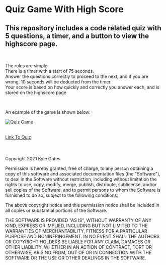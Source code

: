 <h1>Quiz Game With High Score</h1>

<h2>This repository includes a code related quiz with 5 questions, a timer, and a button to view the highscore page.</h2>
<br>

<p>The rules are simple:<br> 
There is a timer with a start of 75 seconds.<br> 
Answer the questions correctly to proceed to the next, and if you are wrong, 10 seconds will be deducted from the timer.<br> 
Your score is based on how quickly and correctly you answer each, and is stored on the highscore page</p>

<br>

<p>An example of the game is shown below:<p>

![Quiz Game](https://user-images.githubusercontent.com/70537665/101086837-4aa20300-3566-11eb-9730-21369edd641f.gif)


<br>
<a href="https://gateskyle.github.io/Quiz-Game-With-High-Score/">Link To Quiz</a>

<br>
<br>
<br>
<br>
Copyright 2021 Kyle Gates

Permission is hereby granted, free of charge, to any person obtaining a copy of this software and associated documentation files (the "Software"), to deal in the Software without restriction, including without limitation the rights to use, copy, modify, merge, publish, distribute, sublicense, and/or sell copies of the Software, and to permit persons to whom the Software is furnished to do so, subject to the following conditions:

The above copyright notice and this permission notice shall be included in all copies or substantial portions of the Software.

THE SOFTWARE IS PROVIDED "AS IS", WITHOUT WARRANTY OF ANY KIND, EXPRESS OR IMPLIED, INCLUDING BUT NOT LIMITED TO THE WARRANTIES OF MERCHANTABILITY, FITNESS FOR A PARTICULAR PURPOSE AND NONINFRINGEMENT. IN NO EVENT SHALL THE AUTHORS OR COPYRIGHT HOLDERS BE LIABLE FOR ANY CLAIM, DAMAGES OR OTHER LIABILITY, WHETHER IN AN ACTION OF CONTRACT, TORT OR OTHERWISE, ARISING FROM, OUT OF OR IN CONNECTION WITH THE SOFTWARE OR THE USE OR OTHER DEALINGS IN THE SOFTWARE.

